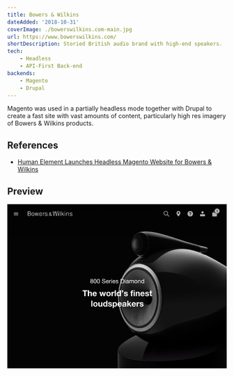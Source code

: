 ```yaml
---
title: Bowers & Wilkins
dateAdded: '2018-10-31'
coverImage: ./bowerswilkins.com-main.jpg
url: https://www.bowerswilkins.com/
shortDescription: Storied British audio brand with high-end speakers.
tech:
    - Headless
    - API-First Back-end
backends:
    - Magento
    - Drupal
---
```


Magento was used in a partially headless mode together with Drupal to create a fast site with vast amounts of content, particularly high res imagery of Bowers & Wilkins products.

## References

* [Human Element Launches Headless Magento Website for Bowers & Wilkins](https://www.human-element.com/human-element-launches-bowers-wilkins-magento-website/)

## Preview

![Bowers & Wilkins Homepage Image](./bowerswilkins.com-main.jpg)
